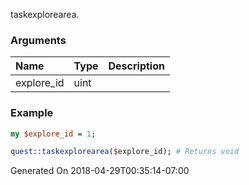 taskexplorearea.
### Arguments
**Name**|**Type**|**Description**
:---|:---|:---
explore_id|uint|

### Example

```perl
my $explore_id = 1;

quest::taskexplorearea($explore_id); # Returns void
```


Generated On 2018-04-29T00:35:14-07:00